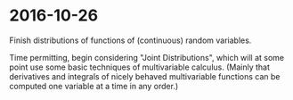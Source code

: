 # 2016-10-26

Finish distributions of functions of (continuous) random variables. 

Time permitting, begin considering "Joint Distributions", which will at some point use some basic techniques of multivariable calculus. (Mainly that derivatives and integrals of nicely behaved multivariable functions can be computed one variable at a time in any order.) 
